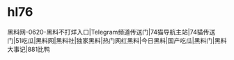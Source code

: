 # hl76
黑料网-0620-黑料不打烊入口|Telegram频道传送门|74猫导航主站|74猫传送门|51吃瓜|黑料网|黑料社|独家黑料|热门网红黑料|今日黑料|国产吃瓜|黑料门|黑料大事记|881比鸭
